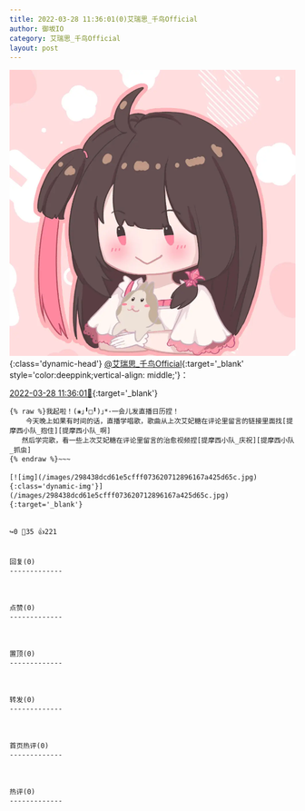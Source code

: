 ```yaml
---
title: 2022-03-28 11:36:01(0)艾瑞思_千鸟Official
author: 御坂IO
category: 艾瑞思_千鸟Official
layout: post
---
```


![img](/images/7e08840c56f251de28bdf766b647bd5fe9a5d50a.jpg){:class='dynamic-head'}
[@艾瑞思_千鸟Official](https://space.bilibili.com/1090010845/dynamic){:target='_blank' style='color:deeppink;vertical-align: middle;'}：

[2022-03-28 11:36:01🔗](https://t.bilibili.com/642527799040540697){:target='_blank'}

~~~
{% raw %}我起啦！(❀｣╹□╹)｣*･一会儿发直播日历捏！
    今天晚上如果有时间的话，直播学唱歌，歌曲从上次艾妃糖在评论里留言的链接里面找[提摩西小队_抱住][提摩西小队_啊]
   然后学完歌，看一些上次艾妃糖在评论里留言的治愈视频捏[提摩西小队_庆祝][提摩西小队_抓虫]
{% endraw %}~~~

[![img](/images/298438dcd61e5cfff073620712896167a425d65c.jpg){:class='dynamic-img'}](/images/298438dcd61e5cfff073620712896167a425d65c.jpg){:target='_blank'}


↪️0 💬35 👍221


回复(0)
-------------



点赞(0)
-------------



置顶(0)
-------------



转发(0)
-------------



首页热评(0)
-------------



热评(0)
-------------



